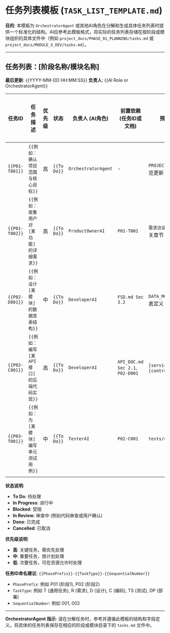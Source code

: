 # **任务列表模板 (`TASK_LIST_TEMPLATE.md`)**

**目的**: 本模板为 `OrchestratorAgent` 或其他AI角色在分解和生成具体任务列表时提供一个标准化的结构。AI应参考此模板格式，将实际的任务列表存储在按阶段或模块组织的具体文件中（例如 `project_docs/PHASE_01_PLANNING/tasks.md` 或 `project_docs/MODULE_X_DEV/tasks.md`）。

---

## **任务列表：[阶段名称/模块名称]**

**最后更新**: {{YYYY-MM-DD HH:MM:SS}}
**负责人**: {{AI Role or OrchestratorAgent}}

| 任务ID   | 任务描述                                     | 优先级 | 状态        | 负责人 (AI角色) | 前置依赖 (任务ID或文档) | 预计产出物/交付成果                      | 估算工时 | 开始日期   | 截止日期   | 实际完成日期 | 备注/问题                                |
| -------- | -------------------------------------------- | ------ | ----------- | --------------- | ------------------------- | ---------------------------------------- | -------- | ---------- | ---------- | ------------ | ---------------------------------------- |
| `{{P01-T001}}` | `{{例如：确认项目范围与核心目标}}`                 | 高     | `{{To Do}}` | `OrchestratorAgent` | -                         | `PROJECT_CONTEXT.md` 中项目概览更新      | `{{2h}}` | `YYYY-MM-DD` | `YYYY-MM-DD` |              | `{{需要与用户进行一次会议讨论}}`             |
| `{{P01-T002}}` | `{{例如：收集用户对[某功能]的详细需求}}`           | 高     | `{{To Do}}` | `ProductOwnerAI`  | `P01-T001`                | `需求访谈记录.md`, `FSD.md` 初稿相关章节 | `{{8h}}` | `YYYY-MM-DD` | `YYYY-MM-DD` |              |                                          |
| `{{P02-D001}}` | `{{例如：设计[某模块]的数据库表结构}}`           | 中     | `{{To Do}}` | `DeveloperAI`     | `FSD.md Sec 3.2`          | `DATA_MODEL.md` 中相关ER图和表定义     | `{{4h}}` | `YYYY-MM-DD` | `YYYY-MM-DD` |              |                                          |
| `{{P02-C001}}` | `{{例如：编写[某API接口]的后端代码实现}}`         | 高     | `{{To Do}}` | `DeveloperAI`     | `API_DOC.md Sec 2.1`, `P02-D001` | `[service_name].py`, `[controller_name].py` | `{{16h}}`| `YYYY-MM-DD` | `YYYY-MM-DD` |              | `{{单元测试覆盖率需达到80%}}`                |
| `{{P03-T001}}` | `{{例如：为[某模块]编写单元测试用例}}`           | 中     | `{{To Do}}` | `TesterAI`        | `P02-C001`                | `tests/unit/test_[module].py`            | `{{8h}}` | `YYYY-MM-DD` | `YYYY-MM-DD` |              |                                          |
|          |                                              |        |             |                 |                           |                                          |          |            |            |              |                                          |

**状态说明**: 
*   **To Do**: 待处理
*   **In Progress**: 进行中
*   **Blocked**: 受阻
*   **In Review**: 审查中 (例如代码审查或用户确认)
*   **Done**: 已完成
*   **Cancelled**: 已取消

**优先级说明**:
*   **高**: 关键任务，需优先处理
*   **中**: 重要任务，按计划处理
*   **低**: 次要任务，可在资源允许时处理

**任务ID命名建议**: `{{PhasePrefix}}-{{TaskType}}-{{SequentialNumber}}`
*   `PhasePrefix`: 例如 P01 (阶段1), P02 (阶段2)
*   `TaskType`: 例如 T (通用任务), R (需求), D (设计), C (编码), TS (测试), DP (部署)
*   `SequentialNumber`: 例如 001, 002

---
**OrchestratorAgent 指示**: 请在分解任务时，参考并遵循此模板的结构和字段定义。将具体的任务列表保存在相应的阶段或模块目录下的 `tasks.md` 文件中。 